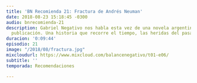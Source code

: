 ```yaml
---
title: 'BN Recomienda 21: Fractura de Andrés Neuman'
date: 2018-08-23 15:18:45 -0300
audio: bnrecomienda-21
description: Gabriel Negativo nos habla esta vez de una novela argentina de reciente
  publicación. Una historia que recorre el tiempo, las heridas del pasado y cómo resolverlas.
duracion: '0:09:44'
episodio: 21
image: "/2018/08/fractura.jpg"
mixcloudurl: https://www.mixcloud.com/balancenegativo/t01-e06/
subtitle: ''
temporada: Recomendaciones

---
```

